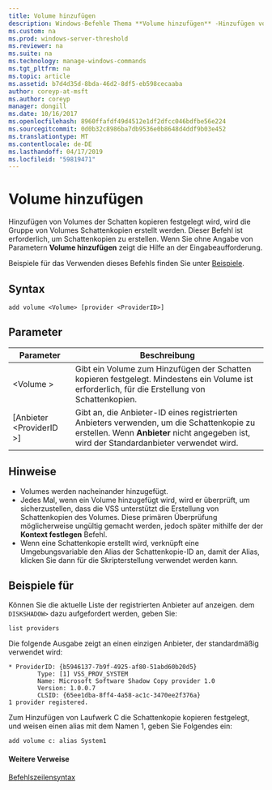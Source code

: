 ```yaml
---
title: Volume hinzufügen
description: Windows-Befehle Thema **Volume hinzufügen** -Hinzufügen von Volumes auf der Schattenkopie festgelegt ist, wird die Gruppe von Volumes Schattenkopien werden kopiert.
ms.custom: na
ms.prod: windows-server-threshold
ms.reviewer: na
ms.suite: na
ms.technology: manage-windows-commands
ms.tgt_pltfrm: na
ms.topic: article
ms.assetid: b7d4d35d-8bda-46d2-8df5-eb598cecaaba
author: coreyp-at-msft
ms.author: coreyp
manager: dongill
ms.date: 10/16/2017
ms.openlocfilehash: 8960ffafdf49d4512e1df2dfcc046bdfbe56e224
ms.sourcegitcommit: 0d0b32c8986ba7db9536e0b8648d4ddf9b03e452
ms.translationtype: MT
ms.contentlocale: de-DE
ms.lasthandoff: 04/17/2019
ms.locfileid: "59819471"
---
```

# <a name="add-volume"></a>Volume hinzufügen



Hinzufügen von Volumes der Schatten kopieren festgelegt wird, wird die Gruppe von Volumes Schattenkopien erstellt werden. Dieser Befehl ist erforderlich, um Schattenkopien zu erstellen. Wenn Sie ohne Angabe von Parametern **Volume hinzufügen** zeigt die Hilfe an der Eingabeaufforderung.

Beispiele für das Verwenden dieses Befehls finden Sie unter [Beispiele](#BKMK_examples).

## <a name="syntax"></a>Syntax

```
add volume <Volume> [provider <ProviderID>]
```

## <a name="parameters"></a>Parameter

|Parameter|Beschreibung|
|---------|-----------|
|\<Volume >|Gibt ein Volume zum Hinzufügen der Schatten kopieren festgelegt. Mindestens ein Volume ist erforderlich, für die Erstellung von Schattenkopien.|
|[Anbieter \<ProviderID >]|Gibt an, die Anbieter-ID eines registrierten Anbieters verwenden, um die Schattenkopie zu erstellen. Wenn **Anbieter** nicht angegeben ist, wird der Standardanbieter verwendet wird.|

## <a name="remarks"></a>Hinweise

-   Volumes werden nacheinander hinzugefügt.
-   Jedes Mal, wenn ein Volume hinzugefügt wird, wird er überprüft, um sicherzustellen, dass die VSS unterstützt die Erstellung von Schattenkopien des Volumes. Diese primären Überprüfung möglicherweise ungültig gemacht werden, jedoch später mithilfe der der **Kontext festlegen** Befehl.
-   Wenn eine Schattenkopie erstellt wird, verknüpft eine Umgebungsvariable den Alias der Schattenkopie-ID an, damit der Alias, klicken Sie dann für die Skripterstellung verwendet werden kann.

## <a name="BKMK_examples"></a>Beispiele für

Können Sie die aktuelle Liste der registrierten Anbieter auf anzeigen. dem `DISKSHADOW>` dazu aufgefordert werden, geben Sie:
```
list providers
```
Die folgende Ausgabe zeigt an einen einzigen Anbieter, der standardmäßig verwendet wird:
```
* ProviderID: {b5946137-7b9f-4925-af80-51abd60b20d5}
        Type: [1] VSS_PROV_SYSTEM
        Name: Microsoft Software Shadow Copy provider 1.0
        Version: 1.0.0.7
        CLSID: {65ee1dba-8ff4-4a58-ac1c-3470ee2f376a}
1 provider registered.
```
Zum Hinzufügen von Laufwerk C die Schattenkopie kopieren festgelegt, und weisen einen alias mit dem Namen 1, geben Sie Folgendes ein:
```
add volume c: alias System1
```

#### <a name="additional-references"></a>Weitere Verweise

[Befehlszeilensyntax](command-line-syntax-key.md)